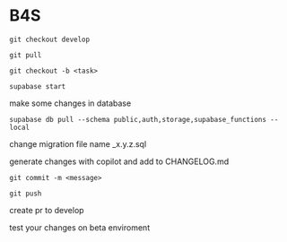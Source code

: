 # B4S

`git checkout develop`

`git pull`

`git checkout -b <task>`

`supabase start`

make some changes in database

`supabase db pull --schema public,auth,storage,supabase_functions --local`

change migration file name _x.y.z.sql

generate changes with copilot and add to CHANGELOG.md

`git commit -m <message>`

`git push`

create pr to develop

test your changes on beta enviroment